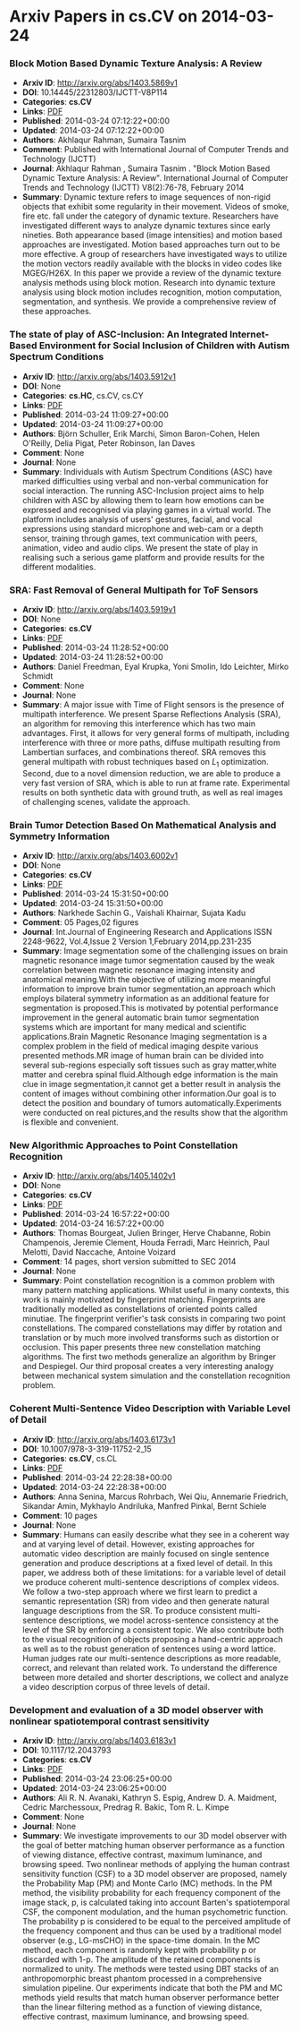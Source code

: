 # Arxiv Papers in cs.CV on 2014-03-24
### Block Motion Based Dynamic Texture Analysis: A Review
- **Arxiv ID**: http://arxiv.org/abs/1403.5869v1
- **DOI**: 10.14445/22312803/IJCTT-V8P114
- **Categories**: **cs.CV**
- **Links**: [PDF](http://arxiv.org/pdf/1403.5869v1)
- **Published**: 2014-03-24 07:12:22+00:00
- **Updated**: 2014-03-24 07:12:22+00:00
- **Authors**: Akhlaqur Rahman, Sumaira Tasnim
- **Comment**: Published with International Journal of Computer Trends and
  Technology (IJCTT)
- **Journal**: Akhlaqur Rahman , Sumaira Tasnim . "Block Motion Based Dynamic
  Texture Analysis: A Review". International Journal of Computer Trends and
  Technology (IJCTT) V8(2):76-78, February 2014
- **Summary**: Dynamic texture refers to image sequences of non-rigid objects that exhibit some regularity in their movement. Videos of smoke, fire etc. fall under the category of dynamic texture. Researchers have investigated different ways to analyze dynamic textures since early nineties. Both appearance based (image intensities) and motion based approaches are investigated. Motion based approaches turn out to be more effective. A group of researchers have investigated ways to utilize the motion vectors readily available with the blocks in video codes like MGEG/H26X. In this paper we provide a review of the dynamic texture analysis methods using block motion. Research into dynamic texture analysis using block motion includes recognition, motion computation, segmentation, and synthesis. We provide a comprehensive review of these approaches.



### The state of play of ASC-Inclusion: An Integrated Internet-Based Environment for Social Inclusion of Children with Autism Spectrum Conditions
- **Arxiv ID**: http://arxiv.org/abs/1403.5912v1
- **DOI**: None
- **Categories**: **cs.HC**, cs.CV, cs.CY
- **Links**: [PDF](http://arxiv.org/pdf/1403.5912v1)
- **Published**: 2014-03-24 11:09:27+00:00
- **Updated**: 2014-03-24 11:09:27+00:00
- **Authors**: Björn Schuller, Erik Marchi, Simon Baron-Cohen, Helen O'Reilly, Delia Pigat, Peter Robinson, Ian Daves
- **Comment**: None
- **Journal**: None
- **Summary**: Individuals with Autism Spectrum Conditions (ASC) have marked difficulties using verbal and non-verbal communication for social interaction. The running ASC-Inclusion project aims to help children with ASC by allowing them to learn how emotions can be expressed and recognised via playing games in a virtual world. The platform includes analysis of users' gestures, facial, and vocal expressions using standard microphone and web-cam or a depth sensor, training through games, text communication with peers, animation, video and audio clips. We present the state of play in realising such a serious game platform and provide results for the different modalities.



### SRA: Fast Removal of General Multipath for ToF Sensors
- **Arxiv ID**: http://arxiv.org/abs/1403.5919v1
- **DOI**: None
- **Categories**: **cs.CV**
- **Links**: [PDF](http://arxiv.org/pdf/1403.5919v1)
- **Published**: 2014-03-24 11:28:52+00:00
- **Updated**: 2014-03-24 11:28:52+00:00
- **Authors**: Daniel Freedman, Eyal Krupka, Yoni Smolin, Ido Leichter, Mirko Schmidt
- **Comment**: None
- **Journal**: None
- **Summary**: A major issue with Time of Flight sensors is the presence of multipath interference. We present Sparse Reflections Analysis (SRA), an algorithm for removing this interference which has two main advantages. First, it allows for very general forms of multipath, including interference with three or more paths, diffuse multipath resulting from Lambertian surfaces, and combinations thereof. SRA removes this general multipath with robust techniques based on $L_1$ optimization. Second, due to a novel dimension reduction, we are able to produce a very fast version of SRA, which is able to run at frame rate. Experimental results on both synthetic data with ground truth, as well as real images of challenging scenes, validate the approach.



### Brain Tumor Detection Based On Mathematical Analysis and Symmetry Information
- **Arxiv ID**: http://arxiv.org/abs/1403.6002v1
- **DOI**: None
- **Categories**: **cs.CV**
- **Links**: [PDF](http://arxiv.org/pdf/1403.6002v1)
- **Published**: 2014-03-24 15:31:50+00:00
- **Updated**: 2014-03-24 15:31:50+00:00
- **Authors**: Narkhede Sachin G., Vaishali Khairnar, Sujata Kadu
- **Comment**: 05 Pages,02 figures
- **Journal**: Int.Journal of Engineering Research and Applications ISSN
  2248-9622, Vol.4,Issue 2 Version 1,February 2014,pp.231-235
- **Summary**: Image segmentation some of the challenging issues on brain magnetic resonance image tumor segmentation caused by the weak correlation between magnetic resonance imaging intensity and anatomical meaning.With the objective of utilizing more meaningful information to improve brain tumor segmentation,an approach which employs bilateral symmetry information as an additional feature for segmentation is proposed.This is motivated by potential performance improvement in the general automatic brain tumor segmentation systems which are important for many medical and scientific applications.Brain Magnetic Resonance Imaging segmentation is a complex problem in the field of medical imaging despite various presented methods.MR image of human brain can be divided into several sub-regions especially soft tissues such as gray matter,white matter and cerebra spinal fluid.Although edge information is the main clue in image segmentation,it cannot get a better result in analysis the content of images without combining other information.Our goal is to detect the position and boundary of tumors automatically.Experiments were conducted on real pictures,and the results show that the algorithm is flexible and convenient.



### New Algorithmic Approaches to Point Constellation Recognition
- **Arxiv ID**: http://arxiv.org/abs/1405.1402v1
- **DOI**: None
- **Categories**: **cs.CV**
- **Links**: [PDF](http://arxiv.org/pdf/1405.1402v1)
- **Published**: 2014-03-24 16:57:22+00:00
- **Updated**: 2014-03-24 16:57:22+00:00
- **Authors**: Thomas Bourgeat, Julien Bringer, Herve Chabanne, Robin Champenois, Jeremie Clement, Houda Ferradi, Marc Heinrich, Paul Melotti, David Naccache, Antoine Voizard
- **Comment**: 14 pages, short version submitted to SEC 2014
- **Journal**: None
- **Summary**: Point constellation recognition is a common problem with many pattern matching applications. Whilst useful in many contexts, this work is mainly motivated by fingerprint matching. Fingerprints are traditionally modelled as constellations of oriented points called minutiae. The fingerprint verifier's task consists in comparing two point constellations. The compared constellations may differ by rotation and translation or by much more involved transforms such as distortion or occlusion. This paper presents three new constellation matching algorithms. The first two methods generalize an algorithm by Bringer and Despiegel. Our third proposal creates a very interesting analogy between mechanical system simulation and the constellation recognition problem.



### Coherent Multi-Sentence Video Description with Variable Level of Detail
- **Arxiv ID**: http://arxiv.org/abs/1403.6173v1
- **DOI**: 10.1007/978-3-319-11752-2_15
- **Categories**: **cs.CV**, cs.CL
- **Links**: [PDF](http://arxiv.org/pdf/1403.6173v1)
- **Published**: 2014-03-24 22:28:38+00:00
- **Updated**: 2014-03-24 22:28:38+00:00
- **Authors**: Anna Senina, Marcus Rohrbach, Wei Qiu, Annemarie Friedrich, Sikandar Amin, Mykhaylo Andriluka, Manfred Pinkal, Bernt Schiele
- **Comment**: 10 pages
- **Journal**: None
- **Summary**: Humans can easily describe what they see in a coherent way and at varying level of detail. However, existing approaches for automatic video description are mainly focused on single sentence generation and produce descriptions at a fixed level of detail. In this paper, we address both of these limitations: for a variable level of detail we produce coherent multi-sentence descriptions of complex videos. We follow a two-step approach where we first learn to predict a semantic representation (SR) from video and then generate natural language descriptions from the SR. To produce consistent multi-sentence descriptions, we model across-sentence consistency at the level of the SR by enforcing a consistent topic. We also contribute both to the visual recognition of objects proposing a hand-centric approach as well as to the robust generation of sentences using a word lattice. Human judges rate our multi-sentence descriptions as more readable, correct, and relevant than related work. To understand the difference between more detailed and shorter descriptions, we collect and analyze a video description corpus of three levels of detail.



### Development and evaluation of a 3D model observer with nonlinear spatiotemporal contrast sensitivity
- **Arxiv ID**: http://arxiv.org/abs/1403.6183v1
- **DOI**: 10.1117/12.2043793
- **Categories**: **cs.CV**
- **Links**: [PDF](http://arxiv.org/pdf/1403.6183v1)
- **Published**: 2014-03-24 23:06:25+00:00
- **Updated**: 2014-03-24 23:06:25+00:00
- **Authors**: Ali R. N. Avanaki, Kathryn S. Espig, Andrew D. A. Maidment, Cedric Marchessoux, Predrag R. Bakic, Tom R. L. Kimpe
- **Comment**: None
- **Journal**: None
- **Summary**: We investigate improvements to our 3D model observer with the goal of better matching human observer performance as a function of viewing distance, effective contrast, maximum luminance, and browsing speed. Two nonlinear methods of applying the human contrast sensitivity function (CSF) to a 3D model observer are proposed, namely the Probability Map (PM) and Monte Carlo (MC) methods. In the PM method, the visibility probability for each frequency component of the image stack, p, is calculated taking into account Barten's spatiotemporal CSF, the component modulation, and the human psychometric function. The probability p is considered to be equal to the perceived amplitude of the frequency component and thus can be used by a traditional model observer (e.g., LG-msCHO) in the space-time domain. In the MC method, each component is randomly kept with probability p or discarded with 1-p. The amplitude of the retained components is normalized to unity. The methods were tested using DBT stacks of an anthropomorphic breast phantom processed in a comprehensive simulation pipeline. Our experiments indicate that both the PM and MC methods yield results that match human observer performance better than the linear filtering method as a function of viewing distance, effective contrast, maximum luminance, and browsing speed.



